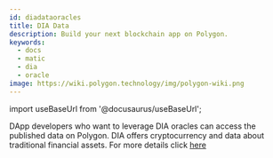 ```yaml
---
id: diadataoracles
title: DIA Data 
description: Build your next blockchain app on Polygon.
keywords:
  - docs
  - matic
  - dia
  - oracle
image: https://wiki.polygon.technology/img/polygon-wiki.png
---
```

import useBaseUrl from '@docusaurus/useBaseUrl';

DApp developers who want to leverage DIA oracles can access the published data on Polygon. DIA offers cryptocurrency and data about traditional financial assets. For more details click [here](https://github.com/diadata-org/diadata/blob/master/documentation/oracle-documentation/matic.md)